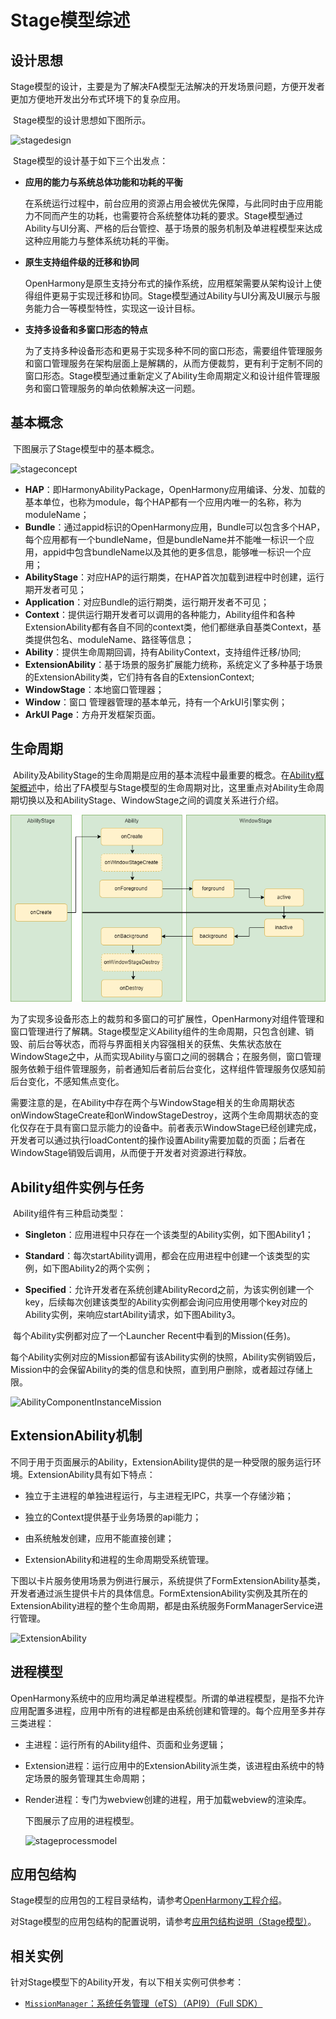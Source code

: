 # Stage模型综述

## 设计思想

​        Stage模型的设计，主要是为了解决FA模型无法解决的开发场景问题，方便开发者更加方便地开发出分布式环境下的复杂应用。

​        Stage模型的设计思想如下图所示。

![stagedesign](figures/stagedesign.png)

​        Stage模型的设计基于如下三个出发点：

- **应用的能力与系统总体功能和功耗的平衡**

  ​         在系统运行过程中，前台应用的资源占用会被优先保障，与此同时由于应用能力不同而产生的功耗，也需要符合系统整体功耗的要求。Stage模型通过Ability与UI分离、严格的后台管控、基于场景的服务机制及单进程模型来达成这种应用能力与整体系统功耗的平衡。

- **原生支持组件级的迁移和协同**

  ​        OpenHarmony是原生支持分布式的操作系统，应用框架需要从架构设计上使得组件更易于实现迁移和协同。Stage模型通过Ability与UI分离及UI展示与服务能力合一等模型特性，实现这一设计目标。

- **支持多设备和多窗口形态的特点**

  ​        为了支持多种设备形态和更易于实现多种不同的窗口形态，需要组件管理服务和窗口管理服务在架构层面上是解耦的，从而方便裁剪，更有利于定制不同的窗口形态。Stage模型通过重新定义了Ability生命周期定义和设计组件管理服务和窗口管理服务的单向依赖解决这一问题。


## 基本概念

​        下图展示了Stage模型中的基本概念。

![stageconcept](figures/stageconcept.png)

-  **HAP**：即HarmonyAbilityPackage，OpenHarmony应用编译、分发、加载的基本单位，也称为module，每个HAP都有一个应用内唯一的名称，称为moduleName；
-  **Bundle**：通过appid标识的OpenHarmony应用，Bundle可以包含多个HAP，每个应用都有一个bundleName，但是bundleName并不能唯一标识一个应用，appid中包含bundleName以及其他的更多信息，能够唯一标识一个应用；
-  **AbilityStage**：对应HAP的运行期类，在HAP首次加载到进程中时创建，运行期开发者可见；
-  **Application**：对应Bundle的运行期类，运行期开发者不可见；
-  **Context**：提供运行期开发者可以调用的各种能力，Ability组件和各种ExtensionAbility都有各自不同的context类，他们都继承自基类Context，基类提供包名、moduleName、路径等信息；
-  **Ability**：提供生命周期回调，持有AbilityContext，支持组件迁移/协同;
-  **ExtensionAbility**：基于场景的服务扩展能力统称，系统定义了多种基于场景的ExtensionAbility类，它们持有各自的ExtensionContext;
-  **WindowStage**：本地窗口管理器；
-  **Window**：窗口 管理器管理的基本单元，持有一个ArkUI引擎实例；
-  **ArkUI Page**：方舟开发框架页面。


## 生命周期

​        Ability及AbilityStage的生命周期是应用的基本流程中最重要的概念。在[Ability框架概述](ability-brief.md)中，给出了FA模型与Stage模型的生命周期对比，这里重点对Ability生命周期切换以及和AbilityStage、WindowStage之间的调度关系进行介绍。

![stageabilitylifecyclecallback](figures/stageabilitylifecyclecallback.png)

​        为了实现多设备形态上的裁剪和多窗口的可扩展性，OpenHarmony对组件管理和窗口管理进行了解耦。Stage模型定义Ability组件的生命周期，只包含创建、销毁、前后台等状态，而将与界面相关内容强相关的获焦、失焦状态放在WindowStage之中，从而实现Ability与窗口之间的弱耦合；在服务侧，窗口管理服务依赖于组件管理服务，前者通知后者前后台变化，这样组件管理服务仅感知前后台变化，不感知焦点变化。

​	需要注意的是，在Ability中存在两个与WindowStage相关的生命周期状态onWindowStageCreate和onWindowStageDestroy，这两个生命周期状态的变化仅存在于具有窗口显示能力的设备中。前者表示WindowStage已经创建完成，开发者可以通过执行loadContent的操作设置Ability需要加载的页面；后者在WindowStage销毁后调用，从而便于开发者对资源进行释放。


## Ability组件实例与任务

​        Ability组件有三种启动类型：

+ **Singleton**：应用进程中只存在一个该类型的Ability实例，如下图Ability1；

+ **Standard**：每次startAbility调用，都会在应用进程中创建一个该类型的实例，如下图Ability2的两个实例；

+ **Specified**：允许开发者在系统创建AbilityRecord之前，为该实例创建一个key，后续每次创建该类型的Ability实例都会询问应用使用哪个key对应的Ability实例，来响应startAbility请求，如下图Ability3。

​        每个Ability实例都对应了一个Launcher Recent中看到的Mission(任务)。

​        每个Ability实例对应的Mission都留有该Ability实例的快照，Ability实例销毁后，Mission中的会保留Ability的类的信息和快照，直到用户删除，或者超过存储上限。

 ![AbilityComponentInstanceMission](figures/AbilityComponentInstanceMission.png)

## ExtensionAbility机制

​        不同于用于页面展示的Ability，ExtensionAbility提供的是一种受限的服务运行环境。ExtensionAbility具有如下特点：

- 独立于主进程的单独进程运行，与主进程无IPC，共享一个存储沙箱；

- 独立的Context提供基于业务场景的api能力；

- 由系统触发创建，应用不能直接创建；

- ExtensionAbility和进程的生命周期受系统管理。

​        下图以卡片服务使用场景为例进行展示，系统提供了FormExtensionAbility基类，开发者通过派生提供卡片的具体信息。FormExtensionAbility实例及其所在的ExtensionAbility进程的整个生命周期，都是由系统服务FormManagerService进行管理。

![ExtensionAbility](figures/ExtensionAbility.png)

## 进程模型

​        OpenHarmony系统中的应用均满足单进程模型。所谓的单进程模型，是指不允许应用配置多进程，应用中所有的进程都是由系统创建和管理的。每个应用至多并存三类进程：

- 主进程：运行所有的Ability组件、页面和业务逻辑；

- Extension进程：运行应用中的ExtensionAbility派生类，该进程由系统中的特定场景的服务管理其生命周期；

- Render进程：专门为webview创建的进程，用于加载webview的渲染库。

  下图展示了应用的进程模型。

  ![stageprocessmodel](figures/stageprocessmodel.png)



## 应用包结构

Stage模型的应用包的工程目录结构，请参考[OpenHarmony工程介绍](https://developer.harmonyos.com/cn/docs/documentation/doc-guides/ohos-project-overview-0000001218440650#section56487581904)。

对Stage模型的应用包结构的配置说明，请参考[应用包结构说明（Stage模型）](../quick-start/stage-structure.md)。


## 相关实例

针对Stage模型下的Ability开发，有以下相关实例可供参考：
- [`MissionManager`：系统任务管理（eTS）（API9）（Full SDK）](https://gitee.com/openharmony/applications_app_samples/tree/master/ability/MissionManager)
